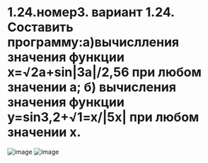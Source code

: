 # 1.24.номер3. вариант 1.24. Составить программу:а)вычислления значения функции х=√2а+sin|3a|/2,56 при любом значении а; б) вычисления значения функции у=sin3,2+√1=x/|5x| при любом значении х.
![image](https://user-images.githubusercontent.com/113889282/218953795-1e4ca0e6-c634-4143-8bba-1535b41c2ae9.png) ![image](https://user-images.githubusercontent.com/113889282/218955606-041bb590-f0f6-4eb8-9e37-29f00b0b7313.png)

